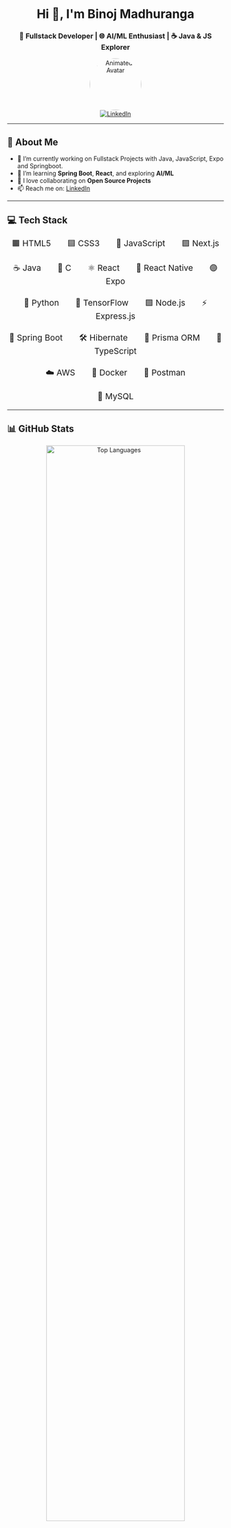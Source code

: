 <h1 align="center">Hi 👋, I'm Binoj Madhuranga</h1>
<h3 align="center">🚀 Fullstack Developer | 🌐 AI/ML Enthusiast | ☕ Java & JS Explorer</h3>

<div align="center">
  <img 
    src="https://i.postimg.cc/W1R4TF4j/d6kpuve-c97567cf-518b-4b86-a271-5c89d88d22f7.gif" 
    width="120" 
    height="120" 
    alt="Animated Avatar" 
    style="border-radius: 50%;" 
  />
  <br/>
  <a href="https://www.linkedin.com/in/binoj-madhuranga" target="_blank">
    <img src="https://img.shields.io/badge/LinkedIn-blue?style=for-the-badge&logo=linkedin&logoColor=white" alt="LinkedIn"/>
  </a>
</div>


--- 

## 💫 About Me

- 🔭 I’m currently working on Fullstack Projects with Java, JavaScript, Expo and Springboot.
- 🌱 I’m learning **Spring Boot**, **React**, and exploring **AI/ML**
- 👯 I love collaborating on **Open Source Projects**
- 📫 Reach me on: [LinkedIn](https://www.linkedin.com/in/binoj-madhuranga)  

---

## 💻 Tech Stack

<div align="center">
  <p style="font-size: 1.2rem;">
    🟧 HTML5  🟦 CSS3  💛 JavaScript  🟪 Next.js<br><br>
    ☕ Java  🔵 C  ⚛️ React  📱 React Native  🟣 Expo<br><br>
    🐍 Python  🧠 TensorFlow  🟩 Node.js  ⚡ Express.js<br><br>
    🌿 Spring Boot  🛠️ Hibernate  🧬 Prisma ORM  🔷 TypeScript<br><br>
    ☁️ AWS  🐳 Docker  📮 Postman<br><br>
    🐬 MySQL
  </p>
</div>


---
## 📊 GitHub Stats

<div align="center">
  
  <img 
    src="https://github-readme-stats.vercel.app/api/top-langs/?username=binojmadhuranga&theme=dark&hide_border=false&layout=compact" 
    alt="Top Languages" 
    width="80%" 
  />
  <br/> <br/> 
  <img 
    src="https://nirzak-streak-stats.vercel.app/?user=binojmadhuranga&theme=dark&hide_border=false" 
    alt="GitHub Streak" 
    width="80%" 
  />
  
  <br/>
  <br/> ## ⭐ Developer Milestones ⭐

  <img 
    src="https://github-profile-trophy.vercel.app/?username=binojmadhuranga&theme=gruvbox&no-frame=true&no-bg=true" 
    alt="GitHub Trophies"
  />

</div>
